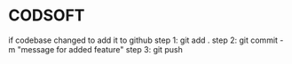 # CODSOFT

if codebase changed to add it to github
step 1:
git add .
step 2:
git commit -m "message for added feature"
step 3:
git push